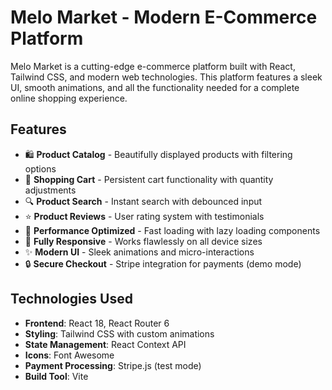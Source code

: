 # Melo Market - Modern E-Commerce Platform



Melo Market is a cutting-edge e-commerce platform built with React, Tailwind CSS, and modern web technologies. This platform features a sleek UI, smooth animations, and all the functionality needed for a complete online shopping experience.

## Features

- 🛍️ **Product Catalog** - Beautifully displayed products with filtering options
- 🛒 **Shopping Cart** - Persistent cart functionality with quantity adjustments
- 🔍 **Product Search** - Instant search with debounced input
- ⭐ **Product Reviews** - User rating system with testimonials
- 🚀 **Performance Optimized** - Fast loading with lazy loading components
- 📱 **Fully Responsive** - Works flawlessly on all device sizes
- ✨ **Modern UI** - Sleek animations and micro-interactions
- 🔒 **Secure Checkout** - Stripe integration for payments (demo mode)

## Technologies Used

- **Frontend**: React 18, React Router 6
- **Styling**: Tailwind CSS with custom animations
- **State Management**: React Context API
- **Icons**: Font Awesome
- **Payment Processing**: Stripe.js (test mode)
- **Build Tool**: Vite

